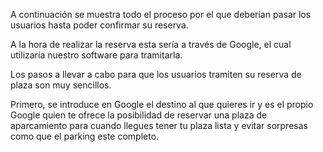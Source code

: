 A continuación se muestra todo el proceso por el que deberían pasar los usuarios hasta poder confirmar su reserva.

A la hora de realizar la reserva esta sería a través de Google, el cual utilizaría nuestro software para tramitarla.

Los pasos a llevar a cabo para que los usuarios tramiten su reserva de plaza son muy sencillos.

Primero, se introduce en Google el destino al que quieres ir y es el propio Google quien te ofrece la posibilidad de reservar una plaza de aparcamiento para cuando llegues tener tu plaza lista y evitar sorpresas como que el parking este completo.

